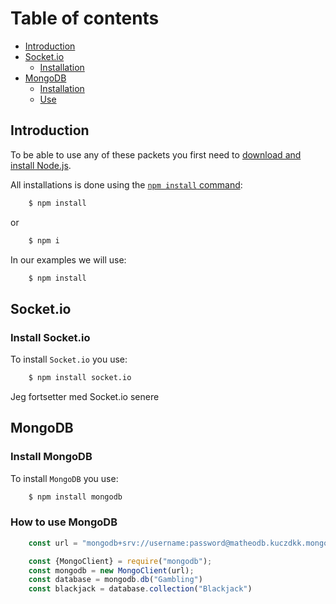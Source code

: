 # Table of contents
- [Introduction](#introduction)
- [Socket.io](#socket.io)
    - [Installation](#install-socket.io)
- [MongoDB](#mongodb)
    - [Installation](#install-mongodb)
    - [Use](#how-to-use-mongodb)

## Introduction

To be able to use any of these packets you first need to [download and install Node.js](https://nodejs.org/en/download/).

All installations is done using the [`npm install` command](https://docs.npmjs.com/getting-started/installing-npm-packages-locally):

```sh
    $ npm install
```

or

```sh
    $ npm i
```

In our examples we will use:
```sh
    $ npm install
```

## Socket.io
### Install Socket.io

To install `Socket.io` you use:
```sh
    $ npm install socket.io
```

Jeg fortsetter med Socket.io senere

## MongoDB
### Install MongoDB

To install `MongoDB` you use:
```sh
    $ npm install mongodb
```

### How to use MongoDB
```js
    const url = "mongodb+srv://username:password@matheodb.kuczdkk.mongodb.net/"

    const {MongoClient} = require("mongodb");
    const mongodb = new MongoClient(url);
    const database = mongodb.db("Gambling")
    const blackjack = database.collection("Blackjack")
```
